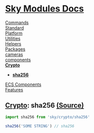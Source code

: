 <!--- This sha256 was auto-generated using "pnpm exec sky readme" --> 

# [Sky Modules Docs](../../README.md)

[Commands](..%2F..%2F%5Fcommands%2FREADME.md)   
[Standard](..%2F..%2Fstandard%2FREADME.md)   
[Platform](..%2F..%2Fplatform%2FREADME.md)   
[Utilities](..%2F..%2Futilities%2FREADME.md)   
[Helpers](..%2F..%2Fhelpers%2FREADME.md)   
[Packages](..%2F..%2Fpkgs%2FREADME.md)   
[cameras](..%2F..%2Fcameras%2FREADME.md)   
[components](..%2F..%2Fcomponents%2FREADME.md)   
**[Crypto](..%2F..%2Fcrypto%2FREADME.md)**   
* **[sha256](..%2F..%2Fcrypto%2Fsha256%2FREADME.md)**
  
[ECS Components](..%2F..%2Fecs%2FREADME.md)   
[Features](..%2F..%2Ffeatures%2FREADME.md)   

## [Crypto](..%2F..%2Fcrypto%2FREADME.md): sha256 [(Source)](..%2F..%2Fcrypto%2Fsha256%2F)

  
```ts
import sha256 from 'sky/crypto/sha256'

sha256('SOME STRING') // sha256

```